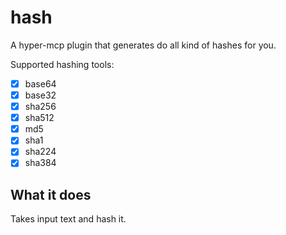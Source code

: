 # hash

A hyper-mcp plugin that generates do all kind of hashes for you.

Supported hashing tools:

- [x] base64
- [x] base32
- [x] sha256
- [x] sha512
- [x] md5
- [x] sha1
- [x] sha224
- [x] sha384

## What it does

Takes input text and hash it.
